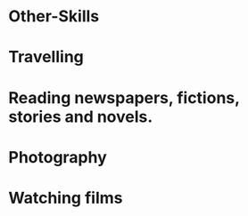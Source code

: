 # Other-Skills
# Travelling 
# Reading newspapers, fictions, stories and novels.
# Photography 
# Watching films

